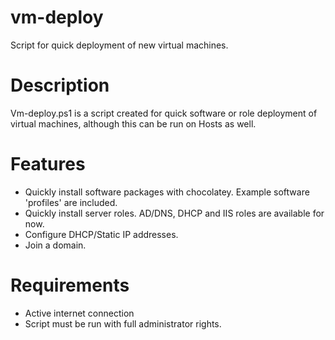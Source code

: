 # vm-deploy
Script for quick deployment of new virtual machines.

# Description
Vm-deploy.ps1 is a script created for quick software or role deployment of virtual machines, although this can be run on Hosts as well.

# Features
* Quickly install software packages with chocolatey. Example software 'profiles' are included.
* Quickly install server roles. AD/DNS, DHCP and IIS roles are available for now.
* Configure DHCP/Static IP addresses.
* Join a domain.

# Requirements
* Active internet connection
* Script must be run with full administrator rights.